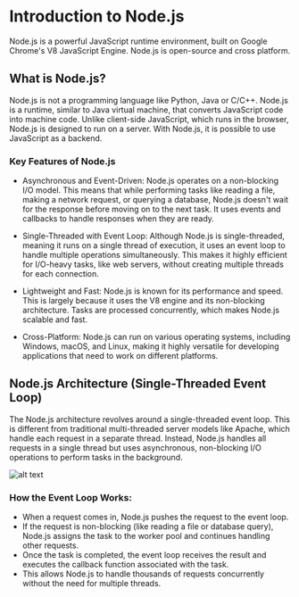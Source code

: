 # Introduction to Node.js
Node.js is a powerful JavaScript runtime environment, built on Google Chrome's V8 JavaScript Engine. Node.js is open-source and cross platform.

## What is Node.js?
Node.js is not a programming language like Python, Java or C/C++. Node.js is a runtime, similar to Java virtual machine, that converts JavaScript code into machine code. 
Unlike client-side JavaScript, which runs in the browser, Node.js is designed to run on a server. With Node.js, it is possible to use JavaScript as a backend.

### Key Features of Node.js
* Asynchronous and Event-Driven: Node.js operates on a non-blocking I/O model. This means that while performing tasks like reading a file, making a network request, or querying a database, Node.js doesn't wait for the response before moving on to the next task. It uses events and callbacks to handle responses when they are ready.

* Single-Threaded with Event Loop: Although Node.js is single-threaded, meaning it runs on a single thread of execution, it uses an event loop to handle multiple operations simultaneously. This makes it highly efficient for I/O-heavy tasks, like web servers, without creating multiple threads for each connection.

* Lightweight and Fast: Node.js is known for its performance and speed. This is largely because it uses the V8 engine and its non-blocking architecture. Tasks are processed concurrently, which makes Node.js scalable and fast.

* Cross-Platform: Node.js can run on various operating systems, including Windows, macOS, and Linux, making it highly versatile for developing applications that need to work on different platforms.

## Node.js Architecture (Single-Threaded Event Loop) 
The Node.js architecture revolves around a single-threaded event loop. This is different from traditional multi-threaded server models like Apache, which handle each request in a separate thread. Instead, Node.js handles all requests in a single thread but uses asynchronous, non-blocking I/O operations to perform tasks in the background.

![alt text](https://www.devtip.co/content/images/size/w1200/2023/01/BTm1H.png)

### How the Event Loop Works:
* When a request comes in, Node.js pushes the request to the event loop.
* If the request is non-blocking (like reading a file or database query), Node.js assigns the task to the worker pool and continues handling other requests.
* Once the task is completed, the event loop receives the result and executes the callback function associated with the task.
* This allows Node.js to handle thousands of requests concurrently without the need for multiple threads.



